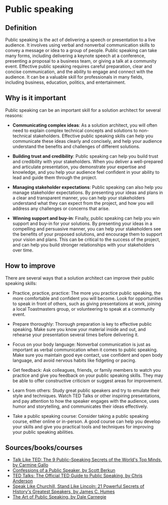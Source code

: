 # Public speaking

## Definition

Public speaking is the act of delivering a speech or presentation to a live audience. It involves using verbal and nonverbal communication skills to convey a message or idea to a group of people. Public speaking can take many forms, including delivering a keynote speech at a conference, presenting a proposal to a business team, or giving a talk at a community event. Effective public speaking requires careful preparation, clear and concise communication, and the ability to engage and connect with the audience. It can be a valuable skill for professionals in many fields, including business, education, politics, and entertainment.

## Why is it important

Public speaking can be an important skill for a solution architect for several reasons:

- **Communicating complex ideas**: As a solution architect, you will often need to explain complex technical concepts and solutions to non-technical stakeholders. Effective public speaking skills can help you communicate these ideas clearly and concisely, and help your audience understand the benefits and challenges of different solutions.

- **Building trust and credibility**: Public speaking can help you build trust and credibility with your stakeholders. When you deliver a well-prepared and articulate presentation, you demonstrate your expertise and knowledge, and you help your audience feel confident in your ability to lead and guide them through the project.

- **Managing stakeholder expectations**: Public speaking can also help you manage stakeholder expectations. By presenting your ideas and plans in a clear and transparent manner, you can help your stakeholders understand what they can expect from the project, and how you will address any challenges or concerns that arise.

- **Winning support and buy-in**: Finally, public speaking can help you win support and buy-in for your solutions. By presenting your ideas in a compelling and persuasive manner, you can help your stakeholders see the benefits of your proposed solutions, and encourage them to support your vision and plans. This can be critical to the success of the project, and can help you build stronger relationships with your stakeholders over time.

## How to improve

There are several ways that a solution architect can improve their public speaking skills:

- Practice, practice, practice: The more you practice public speaking, the more comfortable and confident you will become. Look for opportunities to speak in front of others, such as giving presentations at work, joining a local Toastmasters group, or volunteering to speak at a community event.

- Prepare thoroughly: Thorough preparation is key to effective public speaking. Make sure you know your material inside and out, and rehearse your presentation several times before delivering it.

- Focus on your body language: Nonverbal communication is just as important as verbal communication when it comes to public speaking. Make sure you maintain good eye contact, use confident and open body language, and avoid nervous habits like fidgeting or pacing.

- Get feedback: Ask colleagues, friends, or family members to watch you practice and give you feedback on your public speaking skills. They may be able to offer constructive criticism or suggest areas for improvement.

- Learn from others: Study great public speakers and try to emulate their style and techniques. Watch TED Talks or other inspiring presentations, and pay attention to how the speaker engages with the audience, uses humor and storytelling, and communicates their ideas effectively.

- Take a public speaking course: Consider taking a public speaking course, either online or in-person. A good course can help you develop your skills and give you practical tools and techniques for improving your public speaking abilities.

## Sources/books/courses

- [Talk Like TED: The 9 Public-Speaking Secrets of the World's Top Minds, by Carmine Gallo](https://amzn.to/2P7xptf)
- [Confessions of a Public Speaker, by Scott Berkun](https://amzn.to/359JeF8)
- [TED Talks: The Official TED Guide to Public Speaking, by Chris Anderson](https://amzn.to/2REoh1e)
- [Speak Like Churchill, Stand Like Lincoln: 21 Powerful Secrets of History's Greatest Speakers, by James C. Humes](https://amzn.to/346YcKO)
- [The Art of Public Speaking, by Dale Carnegie](https://amzn.to/2RGsx02)
